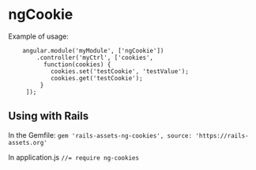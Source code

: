 # ngCookie

Example of usage:

```
    angular.module('myModule', ['ngCookie'])
        .controller('myCtrl', ['cookies',
          function(cookies) {
            cookies.set('testCookie', 'testValue');
            cookies.get('testCookie');
         } 
     ]); 
 ```
 
## Using with Rails

In the Gemfile: `gem 'rails-assets-ng-cookies', source: 'https://rails-assets.org'`

In application.js `//= require ng-cookies`

